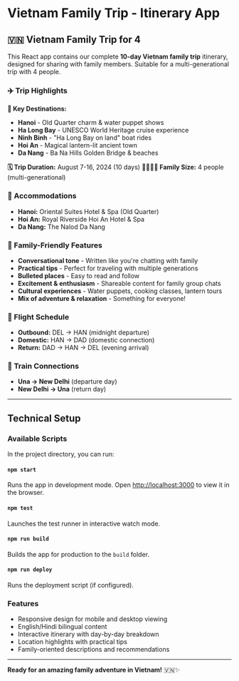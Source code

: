 # Vietnam Family Trip - Itinerary App

## 🇻🇳 Vietnam Family Trip for 4

This React app contains our complete **10-day Vietnam family trip** itinerary, designed for sharing with family members. Suitable for a multi-generational trip with 4 people.

### ✈️ Trip Highlights

**📍 Key Destinations:**
- **Hanoi** - Old Quarter charm & water puppet shows
- **Ha Long Bay** - UNESCO World Heritage cruise experience  
- **Ninh Binh** - "Ha Long Bay on land" boat rides
- **Hoi An** - Magical lantern-lit ancient town
- **Da Nang** - Ba Na Hills Golden Bridge & beaches

**🗓️ Trip Duration:** August 7-16, 2024 (10 days)
**👨‍👩‍👧‍👦 Family Size:** 4 people (multi-generational)

### 🏨 Accommodations
- **Hanoi:** Oriental Suites Hotel & Spa (Old Quarter)
- **Hoi An:** Royal Riverside Hoi An Hotel & Spa  
- **Da Nang:** The Nalod Da Nang

### 🎯 Family-Friendly Features
- **Conversational tone** - Written like you're chatting with family
- **Practical tips** - Perfect for traveling with multiple generations
- **Bulleted places** - Easy to read and follow
- **Excitement & enthusiasm** - Shareable content for family group chats
- **Cultural experiences** - Water puppets, cooking classes, lantern tours
- **Mix of adventure & relaxation** - Something for everyone!

### 🛫 Flight Schedule
- **Outbound:** DEL → HAN (midnight departure)
- **Domestic:** HAN → DAD (domestic connection)  
- **Return:** DAD → HAN → DEL (evening arrival)

### 🚂 Train Connections
- **Una → New Delhi** (departure day)  
- **New Delhi → Una** (return day)

---

## Technical Setup

### Available Scripts

In the project directory, you can run:

#### `npm start`
Runs the app in development mode. Open [http://localhost:3000](http://localhost:3000) to view it in the browser.

#### `npm test`
Launches the test runner in interactive watch mode.

#### `npm run build`
Builds the app for production to the `build` folder.

#### `npm run deploy`
Runs the deployment script (if configured).

### Features
- Responsive design for mobile and desktop viewing
- English/Hindi bilingual content
- Interactive itinerary with day-by-day breakdown
- Location highlights with practical tips
- Family-oriented descriptions and recommendations

---

**Ready for an amazing family adventure in Vietnam!** 🇻🇳✨
